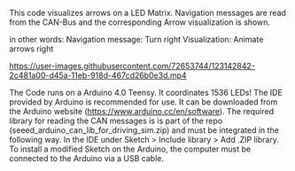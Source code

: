 This code visualizes arrows on a LED Matrix. Navigation messages are read from the CAN-Bus and the corresponding Arrow visualization is shown. 

in other words: 
Navigation message: Turn right
Visualization: Animate arrows right

https://user-images.githubusercontent.com/72653744/123142842-2c481a00-d45a-11eb-918d-467cd26b0e3d.mp4

The Code runs on a Arduino 4.0 Teensy. It coordinates 1536 LEDs!
The IDE provided by Arduino is recommended for use. It can be downloaded from the Arduino website (https://www.arduino.cc/en/software). The required library for reading the CAN messages is is part of the repo (seeed_arduino_can_lib_for_driving_sim.zip) and must be integrated in the following way. In the IDE under Sketch > Include library > Add .ZIP library. To install a modified Sketch on the Arduino, the computer must be connected to the Arduino via a USB cable.
